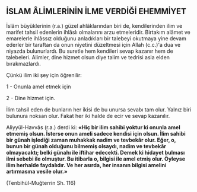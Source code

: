 ## İSLAM ÂLİMLERİNİN İLME VERDİĞİ EHEMMİYET

İslâm büyüklerinin (r.a.) güzel ahlâkların­dan biri de, kendilerinden ilim ve marifet tah­sil edenlerin ihlâslı olmalarını arzu etmeleridir. Birtakım alâmet ve emarelerle ihlâssız olduğunu anladıkları bir talebeyi okutmaya yine devam ederler bir taraftan da onun niyetini düzelt­mesi için Allah (c.c.)'a dua ve niyazda bulunurlardı. Bu suretle hem kendileri sevap kazanır hem de talebeleri. Alimler, dine hizmet olsun diye talim ve tedrisi asla elden bırakmazlardı.

Çünkü ilim iki şey için öğrenilir:

1 - Onunla amel etmek için

2 - Dine hizmet için.

İlim tahsil eden de bunların her ikisi de bu unursa sevabı tam olur. Yalnız biri bulunura noksan olur. Fakat her iki halde de ecir ve sevap kazanılır.

Aliyyül-Havvâs (r.a.) derdi ki: **«Hiç bir ilim sahibi yoktur ki onunla amel etmemiş olsun. İsterse onun ameli sadece kendisi için olsun. İlim sahibi bir günah işlediği zaman muhakkak nadim ve tevbekâr olur. Eğer, o, bunun bir gü­nah olduğunu bilmemiş olsaydı, nadim ve tevbekâr olmayacaktı; belki günahı ile iftihar ede­cekti. Demek ki hidayet bulması ilmi sebebi ile olmuştur. Bu itibarla o, bilgisi ile amel etmiş olur. Öyleyse ilim herhalde faydalıdır. Ve her asırda, her insanın bilgisi amelini artırmasına vesile olur.»**

(Tenbihül-Muğterrin Sh. 116)
